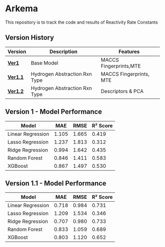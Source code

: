 # Arkema
This repository is to track the code and results of Reactivity Rate Constants

## Version History

| Version  | Description                          | Features |
|----------|--------------------------------------|----------|
| **[Ver1](https://github.com/aakankshch/Arkema/blob/main/CISC848Ver1.ipynb)**  | Base Model                          | MACCS Fingerprints,MTE|
| **[Ver1.1](https://github.com/aakankshch/Arkema/blob/main/CISC848Ver1_1.ipynb)** | Hydrogen Abstraction Rxn Type | MACCS Fingerprints, MTE|
| **[Ver1.2](https://github.com/aakankshch/Arkema/blob/main/CISC848Ver1_2.ipynb)**|Hydrogen Abstraction Rxn Type |Descriptors & PCA|

## Version 1 - Model Performance

| Model             | MAE    | RMSE   | R² Score |
|------------------|--------|--------|----------|
| Linear Regression | 1.105  | 1.665  | 0.419    |
| Lasso Regression | 1.237  | 1.813  | 0.312    |
| Ridge Regression | 0.994  | 1.642  | 0.435    |
| Random Forest    | 0.846  | 1.411  | 0.583    |
| XGBoost         | 0.867  | 1.497  | 0.530    |

## Version 1.1 - Model Performance

| Model             | MAE    | RMSE   | R² Score |
|------------------|--------|--------|----------|
| Linear Regression | 0.718  | 0.984  | 0.731    |
| Lasso Regression | 1.209  | 1.534  | 0.346    |
| Ridge Regression | 0.707  | 0.980  | 0.733    |
| Random Forest    | 0.833  | 1.059  | 0.689    |
| XGBoost         | 0.803  | 1.120  | 0.652    |






